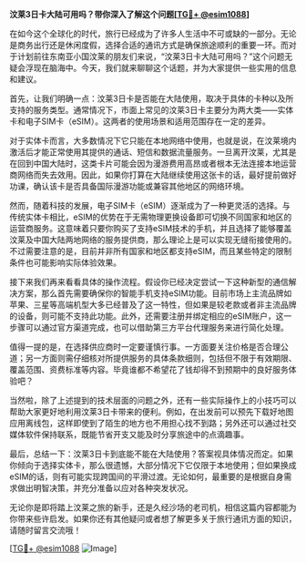 **汶莱3日卡大陆可用吗？带你深入了解这个问题[[TG💪+ @esim1088](https://t.me/s/esim1088)]**

在如今这个全球化的时代，旅行已经成为了许多人生活中不可或缺的一部分。无论是商务出行还是休闲度假，选择合适的通讯方式是确保旅途顺利的重要一环。而对于计划前往东南亚小国汶莱的朋友们来说，“汶莱3日卡大陆可用吗？”这个问题无疑会浮现在脑海中。今天，我们就来聊聊这个话题，并为大家提供一些实用的信息和建议。

首先，让我们明确一点：汶莱3日卡是否能在大陆使用，取决于具体的卡种以及所支持的服务类型。通常情况下，市面上常见的汶莱3日卡主要分为两大类——实体卡和电子SIM卡（eSIM）。这两者的使用场景和适用范围存在一定的差异。

对于实体卡而言，大多数情况下它只能在本地网络中使用，也就是说，在汶莱境内激活后才能正常使用其提供的通话、短信和数据流量服务。一旦离开汶莱，尤其是在回到中国大陆时，这类卡片可能会因为漫游费用高昂或者根本无法连接本地运营商网络而失去效用。因此，如果你打算在大陆继续使用这张卡的话，最好提前做好功课，确认该卡是否具备国际漫游功能或兼容其他地区的网络环境。

然而，随着科技的发展，电子SIM卡（eSIM）逐渐成为了一种更灵活的选择。与传统实体卡相比，eSIM的优势在于无需物理更换设备即可切换不同国家和地区的运营商服务。这意味着只要你购买了支持eSIM技术的手机，并且选择了能够覆盖汶莱及中国大陆两地网络的服务提供商，那么理论上是可以实现无缝衔接使用的。不过需要注意的是，目前并非所有国家和地区都支持eSIM，而且某些特定的限制条件也可能影响实际体验效果。

接下来我们再来看看具体的操作流程。假设你已经决定尝试一下这种新型的通信解决方案，那么首先需要确保你的智能手机支持eSIM功能。目前市场上主流品牌如苹果、三星等高端机型大多已经普及了这一特性，但如果是较老款或者非主流品牌的设备，则可能不支持此功能。此外，还需要注册并绑定相应的eSIM账户，这一步骤可以通过官方渠道完成，也可以借助第三方平台代理服务来进行简化处理。

值得一提的是，在选择供应商时一定要谨慎行事。一方面要关注价格是否合理公道；另一方面则需仔细核对所提供服务的具体条款细则，包括但不限于有效期限、覆盖范围、资费标准等内容。毕竟谁都不希望花了钱却得不到预期中的良好服务体验吧？

当然啦，除了上述提到的技术层面的问题之外，还有一些实际操作上的小技巧可以帮助大家更好地利用汶莱3日卡带来的便利。例如，在出发前可以预先下载好地图应用离线包，这样即使到了陌生的地方也不用担心找不到路；另外还可以通过社交媒体软件保持联系，既能节省开支又能及时分享旅途中的点滴趣事。

最后，总结一下：汶莱3日卡到底能不能在大陆使用？答案视具体情况而定。如果你倾向于选择实体卡，那么很遗憾，大部分情况下它仅限于本地使用；但如果换成eSIM的话，则有可能实现跨国间的平滑过渡。无论如何，最重要的是根据自身需求做出明智决策，并充分准备以应对各种突发状况。

无论你是即将踏上汶莱之旅的新手，还是久经沙场的老司机，相信这篇内容都能为你带来些许启发。如果你还有其他疑问或者想了解更多关于旅行通讯方面的知识，请随时留言交流哦！

[[TG💪+ @esim1088](https://t.me/s/esim1088) ![Image](https://i.postimg.cc/4NQfJmqS/Snipaste-2025-05-13-00-14-12.png)]